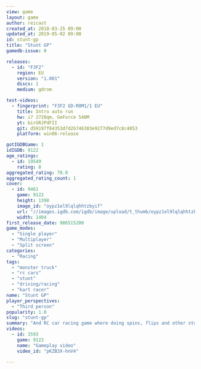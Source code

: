 ```yaml
---
view: game
layout: game
author: reicast
created_at: 2018-03-25 09:00
updated_at: 2019-05-02 09:00
id: stunt-gp
title: "Stunt GP"
gamedb-issue: 0

releases:
  - id: "F3F2"
    region: EU
    version: "1.001"
    discs: 1
    medium: gdrom

test-videos:
  - fingerprint: "F3F2 GD-ROM1/1 EU"
    title: Intro auto run
    hw: i7 2720qm, GeForce 540M
    yt: birGRJPdFII
    git: d59197f84353d7d2b746383e9277d9ed7c8c4053
    platform: win86-release

gotIGDBGame: 1
idIGDB: 9122
age_ratings:
  - id: 19549
    rating: 8
aggregated_rating: 70.0
aggregated_rating_count: 1
cover:
  - id: 9461
    game: 9122
    height: 1398
    image_id: "oypz1el9lqlqhhtzbyif"
    url: "//images.igdb.com/igdb/image/upload/t_thumb/oypz1el9lqlqhhtzbyif.jpg"
    width: 1404
first_release_date: 986515200
game_modes:
  - "Single player"
  - "Multiplayer"
  - "Split screen"
categories:
  - "Racing"
tags:
  - "monster truck"
  - "rc cars"
  - "stunt"
  - "driving/racing"
  - "kart racer"
name: "Stunt GP"
player_perspectives:
  - "Third person"
popularity: 1.0
slug: "stunt-gp"
summary: "And RC car racing game where doing spins, flips and other stunts earns you points that can be exchanged for upgrades."
videos:
  - id: 3593
    game: 9122
    name: "Gameplay video"
    video_id: "pKZB3X-hnV4"

---
```

